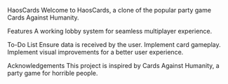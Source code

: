 HaosCards
Welcome to HaosCards, a clone of the popular party game Cards Against Humanity.

Features
A working lobby system for seamless multiplayer experience.

To-Do List
Ensure data is received by the user.
Implement card gameplay.
Implement visual improvements for a better user experience.


Acknowledgements
This project is inspired by Cards Against Humanity, a party game for horrible people.
